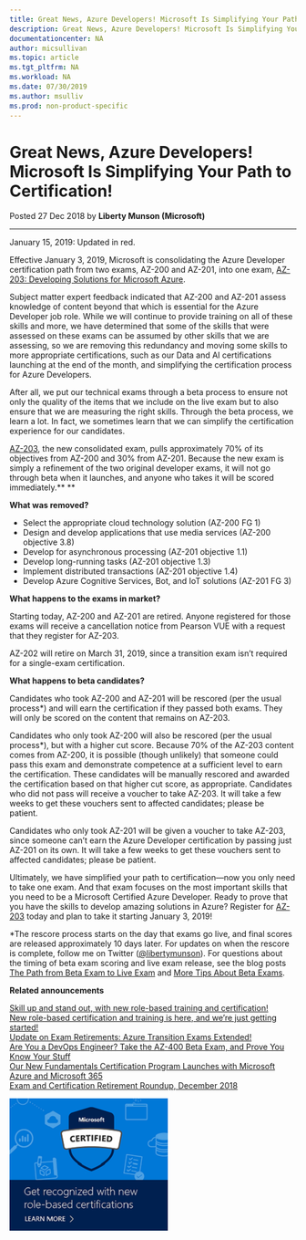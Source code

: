 ```yaml
---
title: Great News, Azure Developers! Microsoft Is Simplifying Your Path to Certification! | Microsoft Docs
description: Great News, Azure Developers! Microsoft Is Simplifying Your Path to Certification! 
documentationcenter: NA 
author: micsullivan
ms.topic: article
ms.tgt_pltfrm: NA
ms.workload: NA
ms.date: 07/30/2019
ms.author: msulliv
ms.prod: non-product-specific
---
```

# Great News, Azure Developers! Microsoft Is Simplifying Your Path to Certification!

Posted 27 Dec 2018 by **Liberty Munson (Microsoft)**

___

January 15, 2019: Updated in red.

Effective January 3, 2019, Microsoft is consolidating the Azure Developer certification path from two exams, AZ-200 and AZ-201, into one exam, [AZ-203: Developing Solutions for Microsoft Azure](https://www.microsoft.com/learning/exam-AZ-203.aspx).

Subject matter expert feedback indicated that AZ-200 and AZ-201 assess knowledge of content beyond that which is essential for the Azure Developer job role. While we will continue to provide training on all of these skills and more, we have determined that some of the skills that were assessed on these exams can be assumed by other skills that we are assessing, so we are removing this redundancy and moving some skills to more appropriate certifications, such as our Data and AI certifications launching at the end of the month, and simplifying the certification process for Azure Developers.

After all, we put our technical exams through a beta process to ensure not only the quality of the items that we include on the live exam but to also ensure that we are measuring the right skills. Through the beta process, we learn a lot. In fact, we sometimes learn that we can simplify the certification experience for our candidates. 

[AZ-203](https://www.microsoft.com/learning/exam-AZ-203.aspx), the new consolidated exam, pulls approximately 70% of its objectives from AZ-200 and 30% from AZ-201. Because the new exam is simply a refinement of the two original developer exams, it will not go through beta when it launches, and anyone who takes it will be scored immediately.** **

**What was removed?**

- Select the appropriate cloud technology solution (AZ-200 FG 1)
- Design and develop applications that use media services (AZ-200 objective 3.8)
- Develop for asynchronous processing (AZ-201 objective 1.1)
- Develop long-running tasks (AZ-201 objective 1.3)
- Implement distributed transactions (AZ-201 objective 1.4)
- Develop Azure Cognitive Services, Bot, and IoT solutions (AZ-201 FG 3)

**What happens to the exams in market?**

Starting today, AZ-200 and AZ-201 are retired. Anyone registered for those exams will receive a cancellation notice from Pearson VUE with a request that they register for AZ-203.

AZ-202 will retire on March 31, 2019, since a transition exam isn’t required for a single-exam certification.

**What happens to beta candidates?**

Candidates who took AZ-200 and AZ-201 will be rescored (per the usual process*) and will earn the certification if they passed both exams. They will only be scored on the content that remains on AZ-203.

Candidates who only took AZ-200 will also be rescored (per the usual process*), but with a higher cut score. Because 70% of the AZ-203 content comes from AZ-200, it is possible (though unlikely) that someone could pass this exam and demonstrate competence at a sufficient level to earn the certification. These candidates will be manually rescored and awarded the certification based on that higher cut score, as appropriate. Candidates who did not pass will receive a voucher to take AZ-203. It will take a few weeks to get these vouchers sent to affected candidates; please be patient. 

Candidates who only took AZ-201 will be given a voucher to take AZ-203, since someone can’t earn the Azure Developer certification by passing just AZ-201 on its own. It will take a few weeks to get these vouchers sent to affected candidates; please be patient. 

Ultimately, we have simplified your path to certification—now you only need to take one exam. And that exam focuses on the most important skills that you need to be a Microsoft Certified Azure Developer. Ready to prove that you have the skills to develop amazing solutions in Azure? Register for [AZ-203](https://www.microsoft.com/learning/exam-AZ-203.aspx) today and plan to take it starting January 3, 2019!

*The rescore process starts on the day that exams go live, and final scores are released approximately 10 days later. For updates on when the rescore is complete, follow me on Twitter ([@libertymunson](https://twitter.com/LibertyMunson)). For questions about the timing of beta exam scoring and live exam release, see the blog posts [The Path from Beta Exam to Live Exam](https://www.microsoft.com/en-us/learning/community-blog-post.aspx?BlogId=8&Id=374675) and [More Tips About Beta Exams](https://www.microsoft.com/en-us/learning/community-blog-post.aspx?BlogId=8&Id=374723).

**Related announcements**

[Skill up and stand out, with new role-based training and certification!](https://www.microsoft.com/en-us/learning/community-blog-post.aspx?BlogId=8&Id=375161)<br/>
[New role-based certification and training is here, and we’re just getting started!](https://www.microsoft.com/en-us/learning/community-blog-post.aspx?BlogId=8&Id=375159)<br/>
[Update on Exam Retirements: Azure Transition Exams Extended!](https://www.microsoft.com/en-us/learning/community-blog-post.aspx?BlogId=8&Id=375172) <br/> 
[Are You a DevOps Engineer? Take the AZ-400 Beta Exam, and Prove You Know Your Stuff](https://www.microsoft.com/en-us/learning/community-blog-post.aspx?BlogId=8&Id=375170)  <br/> 
[Our New Fundamentals Certification Program Launches with Microsoft Azure and Microsoft 365](https://www.microsoft.com/en-us/learning/community-blog-post.aspx?BlogId=8&Id=375177)<br/> 
[Exam and Certification Retirement Roundup, December 2018](https://www.microsoft.com/en-us/learning/community-blog-post.aspx?BlogId=8&Id=375189)


[![Build career advancing skills](images/microsoft-certified-banner.png)](https://www.microsoft.com/learning/azure-training-certification.aspx?WT.icid=mva_bnr_lexawareness_usen_asi_rightrail_oct2017)